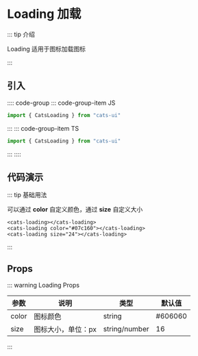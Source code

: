 # Loading 加载

<demo-model url="#/loading"></demo-model>

::: tip 介绍

Loading 适用于图标加载图标

:::

## 引入

:::: code-group
::: code-group-item JS

```js
import { CatsLoading } from "cats-ui"
```

:::
::: code-group-item TS

```ts
import { CatsLoading } from "cats-ui"
```

:::
::::

## 代码演示

::: tip 基础用法

可以通过 **color** 自定义颜色，通过 **size** 自定义大小

```vue
<cats-loading></cats-loading>
<cats-loading color="#07c160"></cats-loading>
<cats-loading size="24"></cats-loading>
```

:::

## Props

::: warning Loading Props

| 参数     | 说明    | 类型    | 默认值  |
| -------- | ------ | ------- | ------- |
| color    | 图标颜色  | string  | #606060 |
| size | 图标大小，单位：px    | string/number | 16 |

:::
